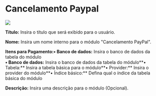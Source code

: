 # Cancelamento Paypal

![](http://www.gvinci.com.br/manual/cancelamento.png)

**Título:** Insira o título que será exibido para o usuário.

**Nome:** Insira um nome interno para o módulo "Cancelamento PayPal".

**Itens para Pagamento:• Banco de dados:** Insira o banco de dados da tabela do módulo  
**• Banco de dados:** Insira o banco de dados da tabela do módulo**• Tabela:** Insira a tabela básica para o módulo**• Provider:** Insira o provider do módulo**• Índice básico:** Defina qual o índice da tabela básica do módulo 

**Descrição:** Insira uma descrição para o módulo \(Opcional\).


